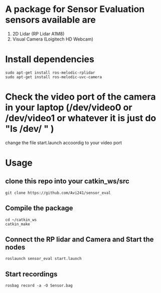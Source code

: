 # A package for Sensor Evaluation sensors available are 

1. 2D Lidar (RP Lidar A1M8)
2. Visual Camera (Loigitech HD Webcam)


# Install dependencies 
```
sudo apt-get install ros-melodic-rplidar
sudo apt-get install ros-melodic-uvc-camera
```

# Check the video port of the camera in your laptop (/dev/video0 or /dev/video1 or whatever it is just do "ls /dev/ " )
change the file start.launch accoordig to your video port 

# Usage

## clone this repo into your catkin_ws/src 
```
git clone https://github.com/Avi241/sensor_eval
```

## Compile the package
```
cd ~/catkin_ws
catkin_make
```

## Connect the RP lidar and Camera and Start the nodes 
```
roslaunch sensor_eval start.launch
```

## Start recordings
```
rosbag record -a -O Sensor.bag
```

